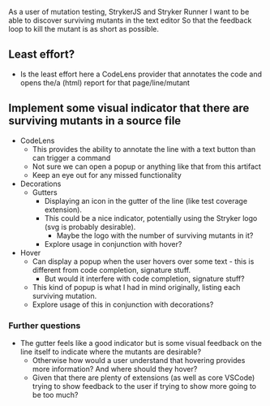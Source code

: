 As a user of mutation testing, StrykerJS and Stryker Runner
I want to be able to discover surviving mutants in the text editor
So that the feedback loop to kill the mutant is as short as possible.

## Least effort?

  - Is the least effort here a CodeLens provider that annotates the code and opens the/a (html) report for that page/line/mutant

## Implement some visual indicator that there are surviving mutants in a source file

  - CodeLens
    - This provides the ability to annotate the line with a text button than can trigger a command
    - Not sure we can open a popup or anything like that from this artifact
    - Keep an eye out for any missed functionality
  - Decorations
    - Gutters
      - Displaying an icon in the gutter of the line (like test coverage extension).
      - This could be a nice indicator, potentially using the Stryker logo (svg is probably desirable).
        - Maybe the logo with the number of surviving mutants in it?
      - Explore usage in conjunction with hover?
  - Hover
    - Can display a popup when the user hovers over some text - this is different from code completion, signature stuff.
        - But would it interfere with code completion, signature stuff?
    - This kind of popup is what I had in mind originally, listing each surviving mutation.
    - Explore usage of this in conjunction with decorations?

### Further questions

  - The gutter feels like a good indicator but is some visual feedback on the line itself to indicate where the mutants are desirable?
    - Otherwise how would a user understand that hovering provides more information? And where should they hover?
    - Given that there are plenty of extensions (as well as core VSCode) trying to show feedback to the user if trying to show more going to be too much?